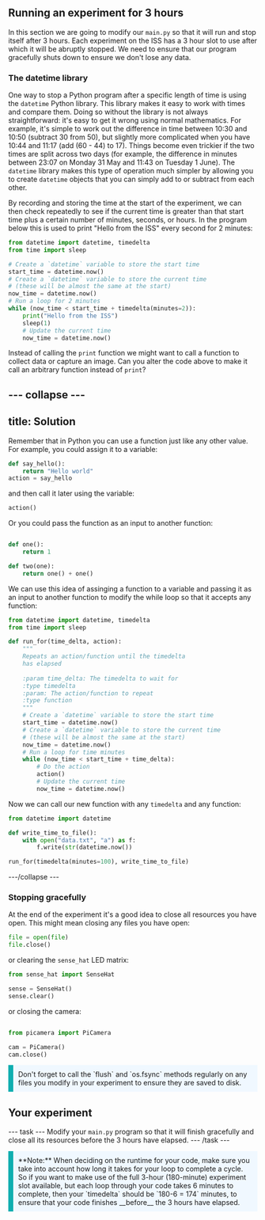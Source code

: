 ## Running an experiment for 3 hours

In this section we are going to modify our `main.py` so that it will run and stop itself after 3 hours. Each experiment on the ISS has a 3 hour slot to use after which it will be abruptly stopped. We need to ensure that our program gracefully shuts down to ensure we don't lose any data.

### The datetime library

One way to stop a Python program after a specific length of time is using the `datetime` Python library. This library makes it easy to work with times and compare them. Doing so without the library is not always straightforward: it's easy to get it wrong using normal mathematics. For example, it's simple to work out the difference in time between 10:30 and 10:50 (subtract 30 from 50), but slightly more complicated when you have 10:44 and 11:17 (add (60 - 44) to 17). Things become even trickier if the two times are split across two days (for example, the difference in minutes between 23:07 on Monday 31 May and 11:43 on Tuesday 1 June). The `datetime` library makes this type of operation much simpler by allowing you to create `datetime` objects that you can simply add to or subtract from each other.  

By recording and storing the time at the start of the experiment, we can then check repeatedly to see if the current time is greater than that start time plus a certain number of minutes, seconds, or hours. In the program below this is used to print "Hello from the ISS" every second for 2 minutes:

```python
from datetime import datetime, timedelta
from time import sleep

# Create a `datetime` variable to store the start time
start_time = datetime.now()
# Create a `datetime` variable to store the current time
# (these will be almost the same at the start)
now_time = datetime.now()
# Run a loop for 2 minutes
while (now_time < start_time + timedelta(minutes=2)):
    print("Hello from the ISS")
    sleep(1)
    # Update the current time
    now_time = datetime.now()
```

Instead of calling the `print` function we might want to call a function to collect data or capture an image. Can you alter the code above to make it call an arbitrary function instead of `print`?

--- collapse ---
---
title: Solution
---
Remember that in Python you can use a function just like any other value. For example, you could assign it to a variable:

```python
def say_hello():
    return "Hello world"
action = say_hello
```
and then call it later using the variable:

```python
action()
```

Or you could pass the function as an input to another function:

```python

def one():
    return 1

def two(one):
    return one() + one()
```

We can use this idea of assinging a function to a variable and passing it as an input to another function to modify the while loop so that it accepts any function:

```python
from datetime import datetime, timedelta
from time import sleep

def run_for(time_delta, action):
    """
    Repeats an action/function until the timedelta
    has elapsed
    
    :param time_delta: The timedelta to wait for
    :type timedelta
    :param: The action/function to repeat
    :type function
    """
    # Create a `datetime` variable to store the start time
    start_time = datetime.now()
    # Create a `datetime` variable to store the current time
    # (these will be almost the same at the start)
    now_time = datetime.now()
    # Run a loop for time minutes
    while (now_time < start_time + time_delta):
        # Do the action
        action()
        # Update the current time
        now_time = datetime.now()

```

Now we can call our new function with any `timedelta` and any function:

```python
from datetime import datetime

def write_time_to_file():
    with open("data.txt", "a") as f:
        f.write(str(datetime.now())

run_for(timedelta(minutes=100), write_time_to_file)
```

---/collapse ---

### Stopping gracefully

At the end of the experiment it's a good idea to close all resources you have open. This might mean closing any files you have open:

```python
file = open(file)
file.close()
```

or clearing the `sense_hat` LED matrix:
```python
from sense_hat import SenseHat

sense = SenseHat()
sense.clear()
```

or closing the camera:
```python

from picamera import PiCamera

cam = PiCamera()
cam.close()
```

<p style="border-left: solid; border-width:10px; border-color: #0faeb0; background-color: aliceblue; padding: 10px;">
Don't forget to call the `flush` and `os.fsync` methods regularly on any files you modify in your experiment to ensure they are saved to disk.
</p>


## Your experiment

--- task ---
Modify your `main.py` program so that it will finish gracefully and close all its resources before the 3 hours have elapsed.
--- /task ---

<p style="border-left: solid; border-width:10px; border-color: #0faeb0; background-color: aliceblue; padding: 10px;">
**Note:** When deciding on the runtime for your code, make sure you take into account how long it takes for your loop to complete a cycle. So if you want to make use of the full 3-hour (180-minute) experiment slot available, but each loop through your code takes 6 minutes to complete, then your `timedelta` should be `180-6 = 174` minutes, to ensure that your code finishes __before__ the 3 hours have elapsed.
</p>

